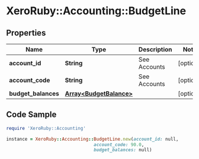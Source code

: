 # XeroRuby::Accounting::BudgetLine

## Properties

Name | Type | Description | Notes
------------ | ------------- | ------------- | -------------
**account_id** | **String** | See Accounts | [optional] 
**account_code** | **String** | See Accounts | [optional] 
**budget_balances** | [**Array&lt;BudgetBalance&gt;**](BudgetBalance.md) |  | [optional] 

## Code Sample

```ruby
require 'XeroRuby::Accounting'

instance = XeroRuby::Accounting::BudgetLine.new(account_id: null,
                                 account_code: 90.0,
                                 budget_balances: null)
```


